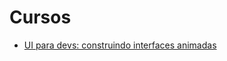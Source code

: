 # Cursos

- [UI para devs: construindo interfaces animadas](https://cursos.alura.com.br/course/ui-devs-construindo-interfaces-animadas)
